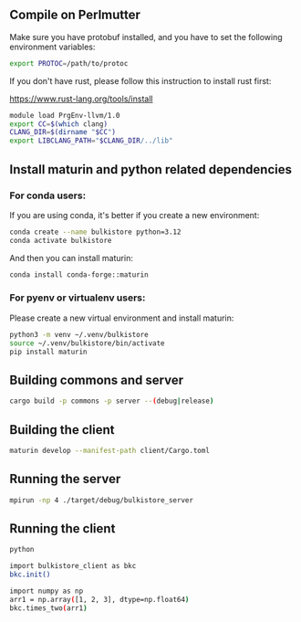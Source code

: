

## Compile on Perlmutter

Make sure you have protobuf installed, and you have to set the following environment variables:

```bash
export PROTOC=/path/to/protoc
```

If you don't have rust, please follow this instruction to install rust first:

https://www.rust-lang.org/tools/install


```bash
module load PrgEnv-llvm/1.0
export CC=$(which clang)
CLANG_DIR=$(dirname "$CC")
export LIBCLANG_PATH="$CLANG_DIR/../lib"
```

## Install maturin and python related dependencies


### For conda users:
If you are using conda, it's better if you create a new environment:
```bash
conda create --name bulkistore python=3.12
conda activate bulkistore
```
And then you can install maturin:
```bash
conda install conda-forge::maturin
```

### For pyenv or virtualenv users:
Please create a new virtual environment and install maturin:
```bash
python3 -m venv ~/.venv/bulkistore
source ~/.venv/bulkistore/bin/activate
pip install maturin
```

## Building commons and server

```bash
cargo build -p commons -p server --(debug|release)
```

## Building the client

```bash
maturin develop --manifest-path client/Cargo.toml
```


## Running the server

```bash
mpirun -np 4 ./target/debug/bulkistore_server
```


## Running the client

```bash
python

import bulkistore_client as bkc
bkc.init()

import numpy as np
arr1 = np.array([1, 2, 3], dtype=np.float64)
bkc.times_two(arr1)

```
